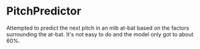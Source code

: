 # PitchPredictor


Attempted to predict the next pitch in an mlb at-bat based on the factors surrounding the at-bat. 
It's not easy to do and the model only got to about 60%.
